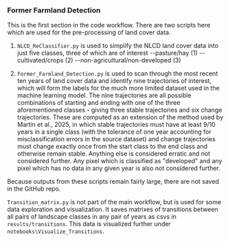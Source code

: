 <h3> Former Farmland Detection</h3>

This is the first section in the code workflow. There are two scripts here which are used for the pre-processing of land cover data. 

1. `NLCD_ReClassifier.py` is used to simplify the NLCD land cover data into just five classes, three of which are of interest
--pasture/hay (1)
--cultivated/crops (2)
--non-agricultural/non-developed (3)

2. `Former_Farmland_Detection.py` is used to scan through the most recent ten years of land cover data and identify nine trajectories of interest, which will form the labels for the much more limited dataset used in the machine learning model. The nine trajectories are all possible combinations of starting and ending with one of the three aforementioned classes - giving three stable trajectories and six change trajectories. These are computed as an extension of the method used by Martin et al., 2025, in which stable trajectories must have at least 9/10 years in a single class (with the tolerance of one year accounting for misclassification errors in the source dataset) and change trajectories must change exactly once from the start class to the end class and otherwise remain stable. Anything else is considered erratic and not considered further. Any pixel which is classified as "developed" and any pixel which has no data in any given year is also not considered further.

Because outputs from these scripts remain fairly large, there are not saved in the GitHub repo.

`Transition_matrix.py` is not part of the main workflow, but is used for some data exploration and visualization. It saves matrixes of transitions between all pairs of landscape classes in any pair of years as csvs in `results/transitions`. This data is visualized further under `notebooks\Visualize_Transitions`.